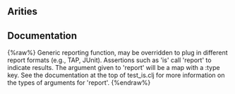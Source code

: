 ## Arities


## Documentation
{%raw%}
Generic reporting function, may be overridden to plug in
   different report formats (e.g., TAP, JUnit).  Assertions such as
   'is' call 'report' to indicate results.  The argument given to
   'report' will be a map with a :type key.  See the documentation at
   the top of test_is.clj for more information on the types of
   arguments for 'report'.
{%endraw%}
